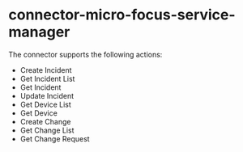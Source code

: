 # connector-micro-focus-service-manager

The connector supports the following actions:
- Create Incident
- Get Incident List
- Get Incident
- Update Incident
- Get Device List
- Get Device
- Create Change
- Get Change List
- Get Change Request

